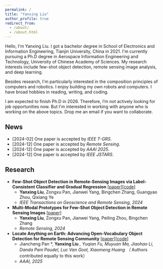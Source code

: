 ```yaml
---
permalink: /
title: "Yanxing Liu"
author_profile: true
redirect_from: 
  - /about/
  - /about.html
---
```


Hello, I'm Yanxing Liu. I got a bachelor degree in School of Electronics and Information Engineering, Tianjin University, China in 2021. I'm currently pursuing a Ph.D degree in Aerospace Information Engineering and Technology, University of Chinese Academy of Sciences. My research interests include few-shot object detection, remote sensing image analysis, and deep learning.

Besides research, I'm particularly interested in the composition principles of computers and robotics. I enjoy building my own robots and computers. I have broad hobbies in reading, writing, and coding.

I am expected to finish Ph.D in 2026. Therefore, I’m not actively looking for job opportunities now. But I'm interested in working with anyone who is working on the above topics. Drop me an email if you want to collaborate.

## News
- [2024-02] One paper is accepted by *IEEE T-GRS*.
- [2024-12] One paper is accepted by *Remote Sensing*.
- [2024-12] One paper is accepted by *AAAI 2025*.
- [2024-12] One paper is accepted by *IEEE JSTARS*.

## Research
* **Few-Shot Object Detection in Remote-Sensing Images via Label-Consistent Classifier and Gradual Regression** [\[paper\]](https://ieeexplore.ieee.org/document/10445268)[\[code\]](https://github.com/YanxingLiu/SAE-FSDet)
  * **Yanxing Liu**, Zongxu Pan, Jianwei Yang, Bingchen Zhang, Guangyao Zhou, Qixiang Ye
  * *IEEE Transactions on Geoscience and Remote Sensing, 2024*
* **Multi-Modal Prototypes for Few-Shot Object Detection in Remote Sensing Images** [\[paper\]](https://www.mdpi.com/2072-4292/16/24/4693)
  * **Yanxing Liu**, Zongxu Pan, Jianwei Yang, Peiling Zhou, Bingchen Zhang
  * *Remote Sensing, 2024*
* **Locate Anything on Earth: Advancing Open-Vocabulary Object Detection for Remote Sensing Community** [\[paper\]](https://arxiv.org/pdf/2408.09110)[\[code\]](https://github.com/jaychempan/LAE-DINO)
  * Jiancheng Pan *, **Yanxing Liu** *, Yuqian Fu, Muyuan Ma, Jiaohao Li, Danda Pani Paudel, Luc Van Gool, Xiaomeng Huang （* Authors contributed equally to this work）
  * *AAAI, 2025*